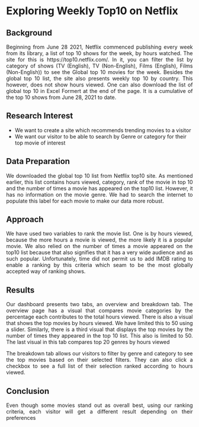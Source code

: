 # Exploring Weekly Top10 on Netflix
## Background
<div style="text-align: justify">
Beginning from June 28 2021, Netflix commenced publishing every week from its library, a list of top 10 shows for the week, by hours watched. The site for this is https://top10.netflix.com/. In it, you can filter the list by category of shows (TV (English), TV (Non-English), Films (English), Films (Non-English)) to see the Global top 10 movies for the week. Besides the global top 10 list, the site also presents weekly top 10 by country. This however, does not show hours viewed. One can also download the list of global top 10 in Excel Formert at the end of the page. It is a cumulative of the top 10 shows from June 28, 2021 to date.</div>

## Research Interest
* We want to create a site which recommends trending movies to a visitor
* We want our visitor to be able to search by Genre or category for their top movie of interest

## Data Preparation
<div style="text-align: justify">We downloaded the global top 10 list from Netflix top10 site. As mentioned earlier, this list contains hours viewed, category, rank of the movie in top 10 and the number of times a movie has appeared on the top10 list. However, it has no information on the movie genre. We had to search the internet to populate this label for each movie to make our data more robust.</div>

## Approach
<div style="text-align: justify">We have used two variables to rank the movie list. One is by hours viewed, because the more hours a movie is viewed, the more likely it is a popular movie. We also relied on the number of times a movie appeared on the top10 list because that also signifies that it has a very wide audience and as such popular. Unfortunately, time did not permit us to add IMDB rating to enable a ranking by this criteria which seam to be the most globally accepted way of ranking shows.</div>

## Results
<div style="text-align: justify">Our dashboard presents two tabs, an overview and breakdown tab. The overview page has a visual that compares movie categories by the percentage each contributes to the total hours viewed. There is also a visual that shows the top movies by hours viewed. We have limited this to 50 using a slider. Similarly, there is a third visual that displays the top movies by the number of times they appeared in the top 10 list. This also is limited to 50. The last visual in this tab compares top 20 genres by hours viewed

The breakdown tab allows our visitors to filter by genre and category to see the top movies based on their selected filters. They can also click a checkbox to see a full list of their selection ranked according to hours viewed.</div>

## Conclusion
<div style="text-align: justify">Even though some movies stand out as overall best, using our ranking criteria, each visitor will get a different result depending on their preferences </div>
